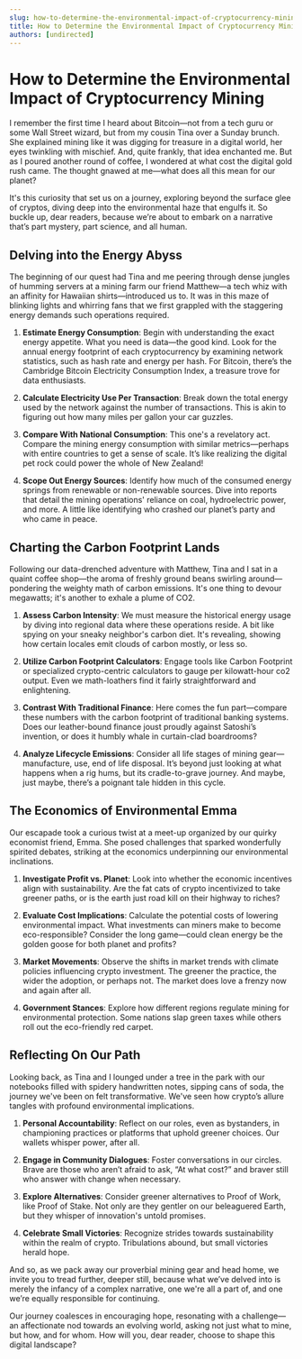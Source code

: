 ```yaml
---
slug: how-to-determine-the-environmental-impact-of-cryptocurrency-mining
title: How to Determine the Environmental Impact of Cryptocurrency Mining
authors: [undirected]
---
```



# How to Determine the Environmental Impact of Cryptocurrency Mining

I remember the first time I heard about Bitcoin—not from a tech guru or some Wall Street wizard, but from my cousin Tina over a Sunday brunch. She explained mining like it was digging for treasure in a digital world, her eyes twinkling with mischief. And, quite frankly, that idea enchanted me. But as I poured another round of coffee, I wondered at what cost the digital gold rush came. The thought gnawed at me—what does all this mean for our planet?

It's this curiosity that set us on a journey, exploring beyond the surface glee of cryptos, diving deep into the environmental haze that engulfs it. So buckle up, dear readers, because we’re about to embark on a narrative that’s part mystery, part science, and all human.

## Delving into the Energy Abyss

The beginning of our quest had Tina and me peering through dense jungles of humming servers at a mining farm our friend Matthew—a tech whiz with an affinity for Hawaiian shirts—introduced us to. It was in this maze of blinking lights and whirring fans that we first grappled with the staggering energy demands such operations required.

1. **Estimate Energy Consumption**: Begin with understanding the exact energy appetite. What you need is data—the good kind. Look for the annual energy footprint of each cryptocurrency by examining network statistics, such as hash rate and energy per hash. For Bitcoin, there’s the Cambridge Bitcoin Electricity Consumption Index, a treasure trove for data enthusiasts.

2. **Calculate Electricity Use Per Transaction**: Break down the total energy used by the network against the number of transactions. This is akin to figuring out how many miles per gallon your car guzzles.

3. **Compare With National Consumption**: This one's a revelatory act. Compare the mining energy consumption with similar metrics—perhaps with entire countries to get a sense of scale. It’s like realizing the digital pet rock could power the whole of New Zealand!

4. **Scope Out Energy Sources**: Identify how much of the consumed energy springs from renewable or non-renewable sources. Dive into reports that detail the mining operations' reliance on coal, hydroelectric power, and more. A little like identifying who crashed our planet’s party and who came in peace.

## Charting the Carbon Footprint Lands

Following our data-drenched adventure with Matthew, Tina and I sat in a quaint coffee shop—the aroma of freshly ground beans swirling around—pondering the weighty math of carbon emissions. It's one thing to devour megawatts; it's another to exhale a plume of CO2.

1. **Assess Carbon Intensity**: We must measure the historical energy usage by diving into regional data where these operations reside. A bit like spying on your sneaky neighbor's carbon diet. It's revealing, showing how certain locales emit clouds of carbon mostly, or less so. 

2. **Utilize Carbon Footprint Calculators**: Engage tools like Carbon Footprint or specialized crypto-centric calculators to gauge per kilowatt-hour co2 output. Even we math-loathers find it fairly straightforward and enlightening.

3. **Contrast With Traditional Finance**: Here comes the fun part—compare these numbers with the carbon footprint of traditional banking systems. Does our leather-bound finance joust proudly against Satoshi’s invention, or does it humbly whale in curtain-clad boardrooms?

4. **Analyze Lifecycle Emissions**: Consider all life stages of mining gear—manufacture, use, end of life disposal. It’s beyond just looking at what happens when a rig hums, but its cradle-to-grave journey. And maybe, just maybe, there’s a poignant tale hidden in this cycle.

## The Economics of Environmental Emma

Our escapade took a curious twist at a meet-up organized by our quirky economist friend, Emma. She posed challenges that sparked wonderfully spirited debates, striking at the economics underpinning our environmental inclinations.

1. **Investigate Profit vs. Planet**: Look into whether the economic incentives align with sustainability. Are the fat cats of crypto incentivized to take greener paths, or is the earth just road kill on their highway to riches?

2. **Evaluate Cost Implications**: Calculate the potential costs of lowering environmental impact. What investments can miners make to become eco-responsible? Consider the long game—could clean energy be the golden goose for both planet and profits?

3. **Market Movements**: Observe the shifts in market trends with climate policies influencing crypto investment. The greener the practice, the wider the adoption, or perhaps not. The market does love a frenzy now and again after all.

4. **Government Stances**: Explore how different regions regulate mining for environmental protection. Some nations slap green taxes while others roll out the eco-friendly red carpet.

## Reflecting On Our Path

Looking back, as Tina and I lounged under a tree in the park with our notebooks filled with spidery handwritten notes, sipping cans of soda, the journey we've been on felt transformative. We've seen how crypto’s allure tangles with profound environmental implications. 

1. **Personal Accountability**: Reflect on our roles, even as bystanders, in championing practices or platforms that uphold greener choices. Our wallets whisper power, after all.

2. **Engage in Community Dialogues**: Foster conversations in our circles. Brave are those who aren’t afraid to ask, “At what cost?” and braver still who answer with change when necessary.

3. **Explore Alternatives**: Consider greener alternatives to Proof of Work, like Proof of Stake. Not only are they gentler on our beleaguered Earth, but they whisper of innovation's untold promises.

4. **Celebrate Small Victories**: Recognize strides towards sustainability within the realm of crypto. Tribulations abound, but small victories herald hope.

And so, as we pack away our proverbial mining gear and head home, we invite you to tread further, deeper still, because what we’ve delved into is merely the infancy of a complex narrative, one we're all a part of, and one we’re equally responsible for continuing.

Our journey coalesces in encouraging hope, resonating with a challenge—an affectionate nod towards an evolving world, asking not just what to mine, but how, and for whom. How will you, dear reader, choose to shape this digital landscape?
